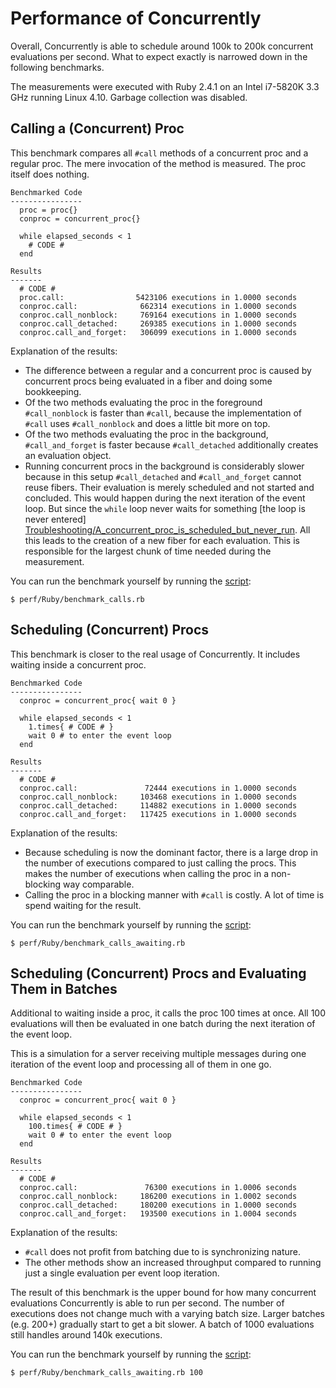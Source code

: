 # Performance of Concurrently

Overall, Concurrently is able to schedule around 100k to 200k concurrent
evaluations per second. What to expect exactly is narrowed down in the
following benchmarks.

The measurements were executed with Ruby 2.4.1 on an Intel i7-5820K 3.3 GHz
running Linux 4.10. Garbage collection was disabled.


## Calling a (Concurrent) Proc

This benchmark compares all `#call` methods of a concurrent proc and a regular
proc. The mere invocation of the method is measured. The proc itself does
nothing.

    Benchmarked Code
    ----------------
      proc = proc{}
      conproc = concurrent_proc{}
      
      while elapsed_seconds < 1
        # CODE #
      end
    
    Results
    -------
      # CODE #
      proc.call:                5423106 executions in 1.0000 seconds
      conproc.call:              662314 executions in 1.0000 seconds
      conproc.call_nonblock:     769164 executions in 1.0000 seconds
      conproc.call_detached:     269385 executions in 1.0000 seconds
      conproc.call_and_forget:   306099 executions in 1.0000 seconds

Explanation of the results:

* The difference between a regular and a concurrent proc is caused by
  concurrent procs being evaluated in a fiber and doing some bookkeeping.
* Of the two methods evaluating the proc in the foreground `#call_nonblock`
  is faster than `#call`, because the implementation of `#call` uses
  `#call_nonblock` and does a little bit more on top.
* Of the two methods evaluating the proc in the background, `#call_and_forget`
  is faster because `#call_detached` additionally creates an evaluation
  object.
* Running concurrent procs in the background is considerably slower because
  in this setup `#call_detached` and `#call_and_forget` cannot reuse fibers.
  Their evaluation is merely scheduled and not started and concluded. This
  would happen during the next iteration of the event loop. But since the
  `while` loop never waits for something [the loop is never entered]
  [Troubleshooting/A_concurrent_proc_is_scheduled_but_never_run].
  All this leads to the creation of a new fiber for each evaluation. This is
  responsible for the largest chunk of time needed during the measurement.

You can run the benchmark yourself by running the [script][perf/Ruby/benchmark_calls.rb]:

    $ perf/Ruby/benchmark_calls.rb


## Scheduling (Concurrent) Procs

This benchmark is closer to the real usage of Concurrently. It includes waiting
inside a concurrent proc.

    Benchmarked Code
    ----------------
      conproc = concurrent_proc{ wait 0 }
      
      while elapsed_seconds < 1
        1.times{ # CODE # }
        wait 0 # to enter the event loop
      end
    
    Results
    -------
      # CODE #
      conproc.call:               72444 executions in 1.0000 seconds
      conproc.call_nonblock:     103468 executions in 1.0000 seconds
      conproc.call_detached:     114882 executions in 1.0000 seconds
      conproc.call_and_forget:   117425 executions in 1.0000 seconds

Explanation of the results:

* Because scheduling is now the dominant factor, there is a large drop in the
  number of executions compared to just calling the procs. This makes the
  number of executions when calling the proc in a non-blocking way comparable.
* Calling the proc in a blocking manner with `#call` is costly. A lot of time
  is spend waiting for the result.

You can run the benchmark yourself by running the [script][perf/Ruby/benchmark_calls_awaiting.rb]:

    $ perf/Ruby/benchmark_calls_awaiting.rb


## Scheduling (Concurrent) Procs and Evaluating Them in Batches

Additional to waiting inside a proc, it calls the proc 100 times at once. All
100 evaluations will then be evaluated in one batch during the next iteration
of the event loop.

This is a simulation for a server receiving multiple messages during one
iteration of the event loop and processing all of them in one go.

    Benchmarked Code
    ----------------
      conproc = concurrent_proc{ wait 0 }
      
      while elapsed_seconds < 1
        100.times{ # CODE # }
        wait 0 # to enter the event loop
      end
    
    Results
    -------
      # CODE #
      conproc.call:               76300 executions in 1.0006 seconds
      conproc.call_nonblock:     186200 executions in 1.0002 seconds
      conproc.call_detached:     180200 executions in 1.0000 seconds
      conproc.call_and_forget:   193500 executions in 1.0004 seconds


Explanation of the results:

* `#call` does not profit from batching due to is synchronizing nature.
* The other methods show an increased throughput compared to running just a
  single evaluation per event loop iteration.

The result of this benchmark is the upper bound for how many concurrent
evaluations Concurrently is able to run per second. The number of executions
does not change much with a varying batch size. Larger batches (e.g. 200+)
gradually start to get a bit slower. A batch of 1000 evaluations still handles
around 140k executions.

You can run the benchmark yourself by running the [script][perf/Ruby/benchmark_calls_awaiting.rb]:

    $ perf/Ruby/benchmark_calls_awaiting.rb 100


[perf/Ruby/benchmark_calls.rb]: https://github.com/christopheraue/m-ruby-concurrently/blob/master/perf/Ruby/benchmark_calls.rb
[perf/Ruby/benchmark_calls_awaiting.rb]: https://github.com/christopheraue/m-ruby-concurrently/blob/master/perf/Ruby/benchmark_calls_awaiting.rb
[Troubleshooting/A_concurrent_proc_is_scheduled_but_never_run]: http://www.rubydoc.info/github/christopheraue/m-ruby-concurrently/file/guides/Troubleshooting.md#A_concurrent_proc_is_scheduled_but_never_run